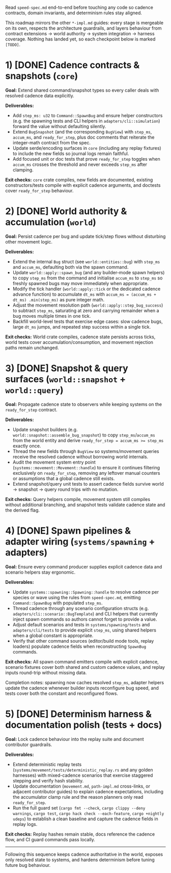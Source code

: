 Read `speed-spec.md` end-to-end before touching any code so cadence contracts,
domain invariants, and determinism rules stay aligned.

This roadmap mirrors the other `*-impl.md` guides: every stage is mergeable on
its own, respects the architecture guardrails, and layers behaviour from
contract extensions → world authority → system integration → harness coverage.
Nothing has landed yet, so each checkpoint below is marked `[TODO]`.

# 1) [DONE] Cadence contracts & snapshots (`core`)

**Goal:** Extend shared command/snapshot types so every caller deals with
resolved cadence data explicitly.

**Deliverables:**

* Add `step_ms: u32` to `Command::SpawnBug` and ensure helper constructors (e.g.
  the spawning tests and CLI helpers in `adapters/cli::simulation`) forward the
  value without defaulting silently.
* Extend `BugSnapshot` (and the corresponding `BugView`) with `step_ms`,
  `accum_ms`, and `ready_for_step`, plus doc comments that reiterate the
  integer-math contract from the spec.
* Update serde/encoding surfaces in `core` (including any replay fixtures) to
  include the new fields so journal logs remain faithful.
* Add focused unit or doc tests that prove `ready_for_step` toggles when
  `accum_ms` crosses the threshold and never exceeds `step_ms` after clamping.

**Exit checks:** `core` crate compiles, new fields are documented, existing
constructors/tests compile with explicit cadence arguments, and doctests cover
`ready_for_step` behaviour.

# 2) [DONE] World authority & accumulation (`world`)

**Goal:** Persist cadence per bug and update tick/step flows without disturbing
other movement logic.

**Deliverables:**

* Extend the internal `Bug` struct (see `world::entities::bug`) with `step_ms`
  and `accum_ms`, defaulting both via the spawn command.
* Update `world::apply::spawn_bug` (and any builder-mode spawn helpers) to copy
  `step_ms` from the command and initialise `accum_ms` to `step_ms` so freshly
  spawned bugs may move immediately when appropriate.
* Modify the tick handler (`world::apply::tick` or the dedicated cadence
  advance function) to accumulate `dt_ms` with `accum_ms = (accum_ms + dt_ms)
  .min(step_ms)` as pure integer math.
* Adjust the movement resolution path (`world::apply::step_bug_success`) to
  subtract `step_ms`, saturating at zero and carrying remainder when a bug moves
  multiple times in one tick.
* Backfill world-level tests that exercise edge cases: slow cadence bugs, large
  `dt_ms` jumps, and repeated step success within a single tick.

**Exit checks:** World crate compiles, cadence state persists across ticks,
world tests cover accumulation/consumption, and movement rejection paths remain
unchanged.

# 3) [DONE] Snapshot & query surfaces (`world::snapshot` + `world::query`)

**Goal:** Propagate cadence state to observers while keeping systems on the
`ready_for_step` contract.

**Deliverables:**

* Update snapshot builders (e.g. `world::snapshot::assemble_bug_snapshot`) to
  copy `step_ms`/`accum_ms` from the world entity and derive
  `ready_for_step = accum_ms >= step_ms` exactly once.
* Thread the new fields through `BugView` so systems/movement queries receive
  the resolved cadence without borrowing world internals.
* Audit the movement system entry point (`systems::movement::Movement::handle`)
  to ensure it continues filtering exclusively on `ready_for_step`, removing any
  leftover manual counters or assumptions that a global cadence still exists.
* Extend snapshot/query unit tests to assert cadence fields survive world →
  snapshot → query round trips with no mutation.

**Exit checks:** Query helpers compile, movement system still compiles without
additional branching, and snapshot tests validate cadence state and the derived
flag.

# 4) [DONE] Spawn pipelines & adapter wiring (`systems/spawning` + adapters)

**Goal:** Ensure every command producer supplies explicit cadence data and
scenario helpers stay ergonomic.

**Deliverables:**

* Update `systems::spawning::Spawning::handle` to resolve cadence per species or
  wave using the rules from `speed-spec.md`, emitting `Command::SpawnBug` with
  populated `step_ms`.
* Thread cadence through any scenario configuration structs (e.g.
  `adapters/cli::scenario::BugTemplate`) and CLI helpers that currently inject
  spawn commands so authors cannot forget to provide a value.
* Adjust default scenarios and tests in `systems/spawning/tests` and
  `adapters/cli/tests` to provide explicit `step_ms`, using shared helpers when
  a global constant is appropriate.
* Verify that other command sources (editor/build mode tools, replay loaders)
  populate cadence fields when reconstructing `SpawnBug` commands.

**Exit checks:** All spawn command emitters compile with explicit cadence,
scenario fixtures cover both shared and custom cadence values, and replay inputs
round-trip without missing data.

Completion notes: spawning now caches resolved `step_ms`, adapter helpers update
the cadence whenever builder inputs reconfigure bug speed, and tests cover both
the constant and reconfigured flows.

# 5) [DONE] Determinism harness & documentation polish (tests + docs)

**Goal:** Lock cadence behaviour into the replay suite and document contributor
guardrails.

**Deliverables:**

* Extend deterministic replay tests (`systems/movement/tests/deterministic_replay.rs`
  and any golden harnesses) with mixed-cadence scenarios that exercise staggered
  stepping and verify hash stability.
* Update documentation (`movement.md`, `path-impl.md` cross-links, or adjacent
  contributor guides) to explain cadence expectations, including the
  accumulator clamp rule and the reason planners only read `ready_for_step`.
* Run the full guard set (`cargo fmt --check`, `cargo clippy --deny warnings`,
  `cargo test`, `cargo hack check --each-feature`, `cargo +nightly udeps`) to
  establish a clean baseline and capture the cadence fields in replay logs.

**Exit checks:** Replay hashes remain stable, docs reference the cadence flow,
and CI guard commands pass locally.

---

Following this sequence keeps cadence authoritative in the world, exposes only
resolved state to systems, and hardens determinism before tuning future bug
behaviour.
